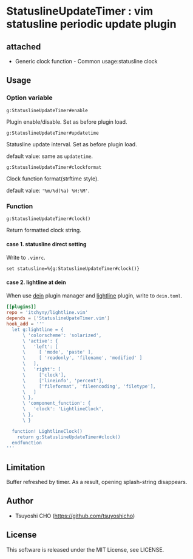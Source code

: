 # StatuslineUpdateTimer : vim statusline periodic update plugin

## attached
- Generic clock function - Common usage:statusline clock

## Usage

### Option variable

```vim
g:StatuslineUpdateTimer#enable
```

Plugin enable/disable.
Set as before plugin load.

```vim
g:StatuslineUpdateTimer#updatetime
```

Statusline update interval.
Set as before plugin load.

default value: same as `updatetime`.

```vim
g:StatuslineUpdateTimer#clockformat
```

Clock function format(strftime style).

default value: `'%m/%d(%a) %H:%M'`.

### Function
```vim
g:StatuslineUpdateTimer#clock()
```

Return formatted clock string.

#### case 1. statusline direct setting
Write to `.vimrc`.

```vim
set statusline=%{g:StatuslineUpdateTimer#clock()}
```

#### case 2. lightline at dein
When use [dein](https://github.com/Shougo/dein.vim) plugin manager and [lightline](https://github.com/itchyny/lightline.vim) plugin,
write to `dein.toml`.

```toml
[[plugins]]
repo = 'itchyny/lightline.vim'
depends = ['StatuslineUpateTimer.vim']
hook_add = '''
  let g:lightline = {
      \ 'colorscheme': 'solarized',
      \ 'active': {
      \   'left': [
      \     [ 'mode', 'paste' ],
      \     [ 'readonly', 'filename', 'modified' ]
      \   ],
      \   'right': [
      \     ['clock'],
      \     ['lineinfo', 'percent'],
      \     ['fileformat', 'fileencoding', 'filetype'],
      \   ]
      \ },
      \ 'component_function': {
      \   'clock': 'LightlineClock',
      \ },
      \ }

  function! LightlineClock()
    return g:StatuslineUpdateTimer#clock()
  endfunction
'''
```

## Limitation

Buffer refreshed by timer.
As a result, opening splash-string disappears.

## Author
- Tsuyoshi CHO (https://github.com/tsuyoshicho)

## License
This software is released under the MIT License, see LICENSE.
